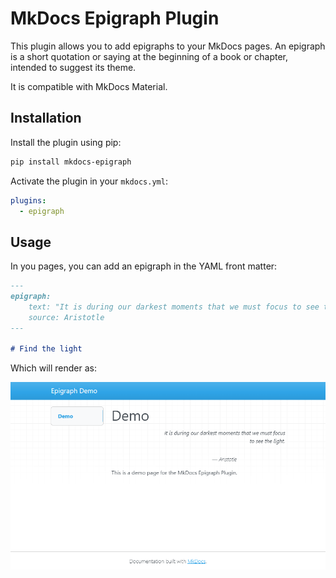 # MkDocs Epigraph Plugin

This plugin allows you to add epigraphs to your MkDocs pages. An epigraph is a short quotation or saying at the beginning of a book or chapter, intended to suggest its theme.

It is compatible with MkDocs Material.

## Installation

Install the plugin using pip:

```bash
pip install mkdocs-epigraph
```

Activate the plugin in your `mkdocs.yml`:

```yaml
plugins:
  - epigraph
```

## Usage

In you pages, you can add an epigraph in the YAML front matter:

```markdown
---
epigraph:
    text: "It is during our darkest moments that we must focus to see the light."
    source: Aristotle
---

# Find the light
```

Which will render as:

![Example](assets/screenshot.png)
